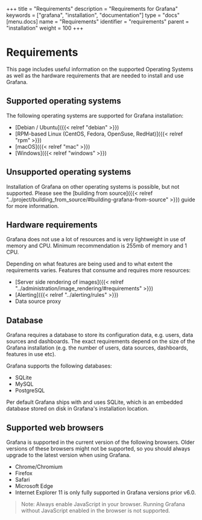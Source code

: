 +++
title = "Requirements"
description = "Requirements for Grafana"
keywords = ["grafana", "installation", "documentation"]
type = "docs"
[menu.docs]
name = "Requirements"
identifier = "requirements"
parent = "installation"
weight = 100
+++

# Requirements

This page includes useful information on the supported Operating Systems as well as the hardware requirements that are needed to install and use Grafana.

## Supported operating systems

The following operating systems are supported for Grafana installation:

- [Debian / Ubuntu]({{< relref "debian" >}})
- [RPM-based Linux (CentOS, Fedora, OpenSuse, RedHat)]({{< relref "rpm" >}})
- [macOS]({{< relref "mac" >}})
- [Windows]({{< relref "windows" >}})

## Unsupported operating systems

Installation of Grafana on other operating systems is possible, but not supported. Please see the [building from source]({{< relref "../project/building_from_source/#building-grafana-from-source" >}}) guide for more information.

## Hardware requirements

Grafana does not use a lot of resources and is very lightweight in use of memory and CPU. Minimum recommendation is 255mb of memory and 1 CPU.

Depending on what features are being used and to what extent the requirements varies. Features that consume and requires more resources:

- [Server side rendering of images]({{< relref "../administration/image_rendering/#requirements" >}})
- [Alerting]({{< relref "../alerting/rules" >}})
- Data source proxy

## Database

Grafana requires a database to store its configuration data, e.g. users, data sources and dashboards. The exact requirements depend on the size of the Grafana installation (e.g. the number of users, data sources, dashboards, features in use etc).

Grafana supports the following databases:

- SQLite
- MySQL
- PostgreSQL

Per default Grafana ships with and uses SQLite, which is an embedded database stored on disk in Grafana's installation location.

## Supported web browsers

Grafana is supported in the current version of the following browsers. Older versions of these browsers might not be supported, so you should always upgrade to the latest version when using Grafana.

- Chrome/Chromium
- Firefox
- Safari
- Microsoft Edge
- Internet Explorer 11 is only fully supported in Grafana versions prior v6.0.

> Note: Always enable JavaScript in your browser. Running Grafana without JavaScript enabled in the browser is not supported.

